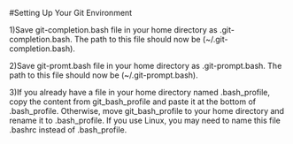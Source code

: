 #Setting Up Your Git Environment

1)Save git-completion.bash file in your home directory as .git-completion.bash. The path to this file should now be (~/.git-completion.bash).

2)Save git-promt.bash file in your home directory as .git-prompt.bash. The path to this file should now be (~/.git-prompt.bash).

3)If you already have a file in your home directory named .bash_profile, copy the content from git_bash_profile and paste it at the bottom of .bash_profile. Otherwise, move git_bash_profile to your home directory and rename it to .bash_profile. If you use Linux, you may need to name this file .bashrc instead of .bash_profile.


